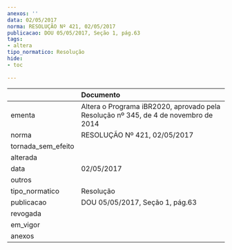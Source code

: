 ```yaml
---
anexos: ''
data: 02/05/2017
norma: RESOLUÇÃO Nº 421, 02/05/2017
publicacao: DOU 05/05/2017, Seção 1, pág.63
tags:
- altera
tipo_normatico: Resolução
hide: 
- toc 
 
---
```


|                    | Documento                                                                           |
|:-------------------|:------------------------------------------------------------------------------------|
| ementa             | Altera o Programa iBR2020, aprovado pela Resolução nº 345, de 4 de novembro de 2014 |
| norma              | RESOLUÇÃO Nº 421, 02/05/2017                                                        |
| tornada_sem_efeito |                                                                                     |
| alterada           |                                                                                     |
| data               | 02/05/2017                                                                          |
| outros             |                                                                                     |
| tipo_normatico     | Resolução                                                                           |
| publicacao         | DOU 05/05/2017, Seção 1, pág.63                                                     |
| revogada           |                                                                                     |
| em_vigor           |                                                                                     |
| anexos             |                                                                                     |